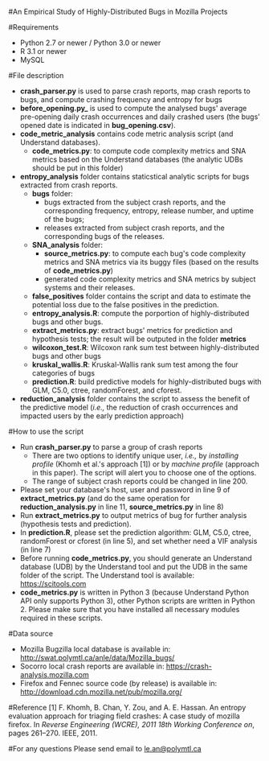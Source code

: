 #An Empirical Study of Highly-Distributed Bugs in Mozilla Projects

#Requirements
- Python 2.7 or newer / Python 3.0 or newer
- R 3.1 or newer
- MySQL

#File description
- **crash_parser.py** is used to parse crash reports, map crash reports to bugs, and compute crashing frequency and entropy for bugs
- **before_opening.py_** is used to compute the analysed bugs' average pre-opening daily crash occurrences and daily crashed users (the bugs' opened date is indicated in **bug_opening.csv**).
- **code_metric_analysis** contains code metric analysis script (and Understand databases).
	- **code_metrics.py**: to compute code complexity metrics and SNA metrics based on the Understand databases (the analytic UDBs should be put in this folder)
- **entropy_analysis** folder contains staticstical analytic scripts for bugs extracted from crash reports.
    - **bugs** folder:
		- bugs extracted from the subject crash reports, and the corresponding frequency, entropy, release number, and uptime of the bugs; 
		- releases extracted from subject crash reports, and the corresponding bugs of the releases.
	- **SNA_analysis** folder:
		- **source_metrics.py**: to compute each bug's code complexity metrics and SNA metrics via its buggy files (based on the results of **code_metrics.py**)
		- generated code complexity metrics and SNA metrics by subject systems and their releases.
	- **false_positives** folder contains the script and data to estimate the potential loss due to the false positives in the prediction.
    - **entropy_analysis.R**: compute the porportion of highly-distributed bugs and other bugs.
    - **extract_metrics.py**: extract bugs' metrics for prediction and hypothesis tests; the result will be outputed in the folder **metrics**
    - **wilcoxon_test.R**: Wilcoxon rank sum test between highly-distributed bugs and other bugs
    - **kruskal_wallis.R**: Kruskal-Wallis rank sum test among the four categories of bugs
    - **prediction.R**: build predictive models for highly-distributed bugs with GLM, C5.0, ctree, randomForest, and cforest. 
- **reduction_analysis** folder contains the script to assess the benefit of the predictive model (*i.e.,* the reduction of crash occurrences and impacted users by the early prediction approach)

#How to use the script
- Run **crash_parser.py** to parse a group of crash reports
    - There are two options to identify unique user, *i.e.,* by *installing profile* (Khomh et al.'s approach [1]) or by *machine profile* (approach in this paper). The script will alert you to choose one of the options.
    - The range of subject crash reports could be changed in line 200.
- Please set your database's host, user and password in line 9 of **extract_metrics.py** (and do the same operation for **reduction_analysis.py** in line 11, **source_metrics.py** in line 8)
- Run **extract_metrics.py** to output metrics of bug for further analysis (hypothesis tests and prediction).
- In **prediction.R**, please set the prediction algorithm: GLM, C5.0, ctree, randomForest or cforest (in line 5), and set whether need a VIF analysis (in line 7)  
- Before running **code_metrics.py**, you should generate an Understand database (UDB) by the Understand tool and put the UDB in the same folder of the script. The Understand tool is available: https://scitools.com
- **code_metrics.py** is written in Python 3 (because Understand Python API only supports Python 3), other Python scripts are written in Python 2. Please make sure that you have installed all necessary modules required in these scripts.
   
#Data source
- Mozilla Bugzilla local database is available in:
    http://swat.polymtl.ca/anle/data/Mozilla_bugs/
- Socorro local crash reports are available in:
    https://crash-analysis.mozilla.com
- Firefox and Fennec source code (by release) is available in:
	http://download.cdn.mozilla.net/pub/mozilla.org/

#Reference
[1] F. Khomh, B. Chan, Y. Zou, and A. E. Hassan. An entropy evaluation approach for triaging field 
    crashes: A case study of mozilla firefox. In *Reverse Engineering (WCRE), 2011 18th Working 
	Conference on*, pages 261–270. IEEE, 2011.

#For any questions
Please send email to le.an@polymtl.ca

